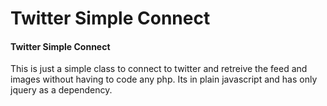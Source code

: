 Twitter Simple Connect
========

#### Twitter Simple Connect ####
This is just a simple class to connect to twitter and retreive the feed and images without
having to code any php. Its in plain javascript and has only jquery as a dependency.



